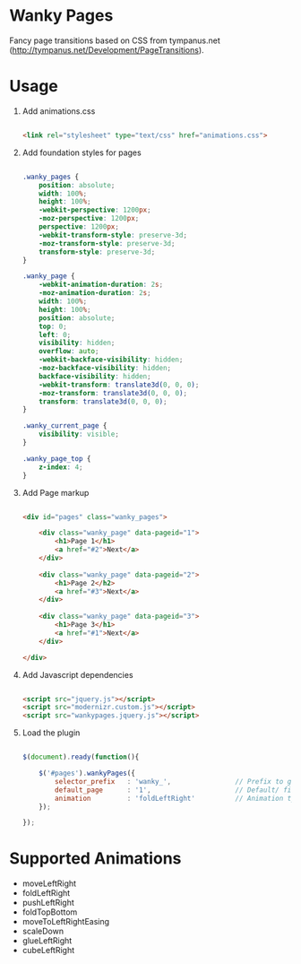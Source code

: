 Wanky Pages
===========

Fancy page transitions based on CSS from tympanus.net (http://tympanus.net/Development/PageTransitions).

Usage
=====

1. Add animations.css

    ```html

    <link rel="stylesheet" type="text/css" href="animations.css">

    ```

2. Add foundation styles for pages

    ```css

    .wanky_pages {
        position: absolute;
        width: 100%;
        height: 100%;
        -webkit-perspective: 1200px;
        -moz-perspective: 1200px;
        perspective: 1200px;
        -webkit-transform-style: preserve-3d;
        -moz-transform-style: preserve-3d;
        transform-style: preserve-3d;
    }

    .wanky_page {
        -webkit-animation-duration: 2s;
        -moz-animation-duration: 2s;
        width: 100%;
        height: 100%;
        position: absolute;
        top: 0;
        left: 0;
        visibility: hidden;
        overflow: auto;
        -webkit-backface-visibility: hidden;
        -moz-backface-visibility: hidden;
        backface-visibility: hidden;
        -webkit-transform: translate3d(0, 0, 0);
        -moz-transform: translate3d(0, 0, 0);
        transform: translate3d(0, 0, 0);
    }

    .wanky_current_page {
        visibility: visible;
    }

    .wanky_page_top {
        z-index: 4;
    }

    ```

3. Add Page markup

    ```html

    <div id="pages" class="wanky_pages">

        <div class="wanky_page" data-pageid="1">
            <h1>Page 1</h1>
            <a href="#2">Next</a>
        </div>
        
        <div class="wanky_page" data-pageid="2">
            <h1>Page 2</h2>
            <a href="#3">Next</a>
        </div>
        
        <div class="wanky_page" data-pageid="3">
            <h1>Page 3</h1>
            <a href="#1">Next</a>
        </div>

    </div>

    ```

4. Add Javascript dependencies

    ```html

    <script src="jquery.js"></script>
    <script src="modernizr.custom.js"></script>
    <script src="wankypages.jquery.js"></script>

    ```

5. Load the plugin

    ```javascript

    $(document).ready(function(){

        $('#pages').wankyPages({
            selector_prefix   : 'wanky_',                // Prefix to give all classes and ID's (apart from animations)
            default_page      : '1',                     // Default/ first page to load
            animation         : 'foldLeftRight'          // Animation type
        });

    });

    ```
    
Supported Animations
====================

- moveLeftRight
- foldLeftRight
- pushLeftRight
- foldTopBottom
- moveToLeftRightEasing
- scaleDown
- glueLeftRight
- cubeLeftRight